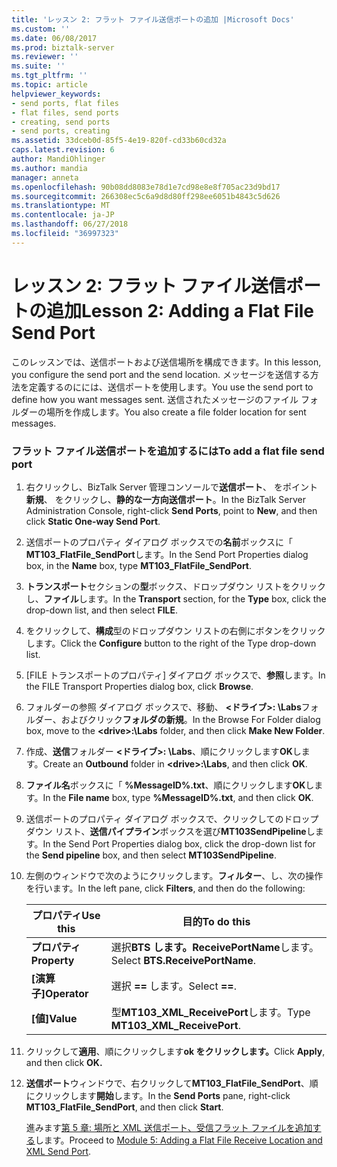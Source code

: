```yaml
---
title: 'レッスン 2: フラット ファイル送信ポートの追加 |Microsoft Docs'
ms.custom: ''
ms.date: 06/08/2017
ms.prod: biztalk-server
ms.reviewer: ''
ms.suite: ''
ms.tgt_pltfrm: ''
ms.topic: article
helpviewer_keywords:
- send ports, flat files
- flat files, send ports
- creating, send ports
- send ports, creating
ms.assetid: 33dceb0d-85f5-4e19-820f-cd33b60cd32a
caps.latest.revision: 6
author: MandiOhlinger
ms.author: mandia
manager: anneta
ms.openlocfilehash: 90b08dd8083e78d1e7cd98e8e8f705ac23d9bd17
ms.sourcegitcommit: 266308ec5c6a9d8d80ff298ee6051b4843c5d626
ms.translationtype: MT
ms.contentlocale: ja-JP
ms.lasthandoff: 06/27/2018
ms.locfileid: "36997323"
---
```

# <a name="lesson-2-adding-a-flat-file-send-port"></a><span data-ttu-id="f6ffb-102">レッスン 2: フラット ファイル送信ポートの追加</span><span class="sxs-lookup"><span data-stu-id="f6ffb-102">Lesson 2: Adding a Flat File Send Port</span></span>
<span data-ttu-id="f6ffb-103">このレッスンでは、送信ポートおよび送信場所を構成できます。</span><span class="sxs-lookup"><span data-stu-id="f6ffb-103">In this lesson, you configure the send port and the send location.</span></span> <span data-ttu-id="f6ffb-104">メッセージを送信する方法を定義するのにには、送信ポートを使用します。</span><span class="sxs-lookup"><span data-stu-id="f6ffb-104">You use the send port to define how you want messages sent.</span></span> <span data-ttu-id="f6ffb-105">送信されたメッセージのファイル フォルダーの場所を作成します。</span><span class="sxs-lookup"><span data-stu-id="f6ffb-105">You also create a file folder location for sent messages.</span></span>  

### <a name="to-add-a-flat-file-send-port"></a><span data-ttu-id="f6ffb-106">フラット ファイル送信ポートを追加するには</span><span class="sxs-lookup"><span data-stu-id="f6ffb-106">To add a flat file send port</span></span>  

1. <span data-ttu-id="f6ffb-107">右クリックし、BizTalk Server 管理コンソールで**送信ポート**、 をポイント**新規**、 をクリックし、**静的な一方向送信ポート**。</span><span class="sxs-lookup"><span data-stu-id="f6ffb-107">In the BizTalk Server Administration Console, right-click **Send Ports**, point to **New**, and then click **Static One-way Send Port**.</span></span>  

2. <span data-ttu-id="f6ffb-108">送信ポートのプロパティ ダイアログ ボックスでの**名前**ボックスに「 **MT103_FlatFile_SendPort**します。</span><span class="sxs-lookup"><span data-stu-id="f6ffb-108">In the Send Port Properties dialog box, in the **Name** box, type **MT103_FlatFile_SendPort**.</span></span>  

3. <span data-ttu-id="f6ffb-109">**トランスポート**セクションの**型**ボックス、ドロップダウン リストをクリックし、**ファイル**します。</span><span class="sxs-lookup"><span data-stu-id="f6ffb-109">In the **Transport** section, for the **Type** box, click the drop-down list, and then select **FILE**.</span></span>  

4. <span data-ttu-id="f6ffb-110">をクリックして、**構成**型のドロップダウン リストの右側にボタンをクリックします。</span><span class="sxs-lookup"><span data-stu-id="f6ffb-110">Click the **Configure** button to the right of the Type drop-down list.</span></span>  

5. <span data-ttu-id="f6ffb-111">[FILE トランスポートのプロパティ] ダイアログ ボックスで、**参照**します。</span><span class="sxs-lookup"><span data-stu-id="f6ffb-111">In the FILE Transport Properties dialog box, click **Browse**.</span></span>  

6. <span data-ttu-id="f6ffb-112">フォルダーの参照 ダイアログ ボックスで、移動、 **\<ドライブ\>: \Labs**フォルダー、およびクリック**フォルダの新規**。</span><span class="sxs-lookup"><span data-stu-id="f6ffb-112">In the Browse For Folder dialog box, move to the **\<drive\>:\Labs** folder, and then click **Make New Folder**.</span></span>  

7. <span data-ttu-id="f6ffb-113">作成、**送信**フォルダー **\<ドライブ\>: \Labs**、順にクリックします**OK**します。</span><span class="sxs-lookup"><span data-stu-id="f6ffb-113">Create an **Outbound** folder in **\<drive\>:\Labs**, and then click **OK**.</span></span>  

8. <span data-ttu-id="f6ffb-114">**ファイル名**ボックスに「 **%MessageID%.txt**、順にクリックします**OK**します。</span><span class="sxs-lookup"><span data-stu-id="f6ffb-114">In the **File name** box, type **%MessageID%.txt**, and then click **OK**.</span></span>  

9. <span data-ttu-id="f6ffb-115">送信ポートのプロパティ ダイアログ ボックスで、クリックしてのドロップダウン リスト、**送信パイプライン**ボックスを選び**MT103SendPipeline**します。</span><span class="sxs-lookup"><span data-stu-id="f6ffb-115">In the Send Port Properties dialog box, click the drop-down list for the **Send pipeline** box, and then select **MT103SendPipeline**.</span></span>  

10. <span data-ttu-id="f6ffb-116">左側のウィンドウで次のようにクリックします。**フィルター**、し、次の操作を行います。</span><span class="sxs-lookup"><span data-stu-id="f6ffb-116">In the left pane, click **Filters**, and then do the following:</span></span>  


    |   <span data-ttu-id="f6ffb-117">プロパティ</span><span class="sxs-lookup"><span data-stu-id="f6ffb-117">Use this</span></span>   |           <span data-ttu-id="f6ffb-118">目的</span><span class="sxs-lookup"><span data-stu-id="f6ffb-118">To do this</span></span>            |
    |--------------|---------------------------------|
    | <span data-ttu-id="f6ffb-119">**プロパティ**</span><span class="sxs-lookup"><span data-stu-id="f6ffb-119">**Property**</span></span> | <span data-ttu-id="f6ffb-120">選択**BTS します。ReceivePortName**します。</span><span class="sxs-lookup"><span data-stu-id="f6ffb-120">Select **BTS.ReceivePortName**.</span></span> |
    | <span data-ttu-id="f6ffb-121">**[演算子]**</span><span class="sxs-lookup"><span data-stu-id="f6ffb-121">**Operator**</span></span> |         <span data-ttu-id="f6ffb-122">選択 **==** します。</span><span class="sxs-lookup"><span data-stu-id="f6ffb-122">Select **==**.</span></span>          |
    |  <span data-ttu-id="f6ffb-123">**[値]**</span><span class="sxs-lookup"><span data-stu-id="f6ffb-123">**Value**</span></span>   | <span data-ttu-id="f6ffb-124">型**MT103_XML_ReceivePort**します。</span><span class="sxs-lookup"><span data-stu-id="f6ffb-124">Type **MT103_XML_ReceivePort**.</span></span> |


11. <span data-ttu-id="f6ffb-125">クリックして**適用**、順にクリックします**ok をクリックします。**</span><span class="sxs-lookup"><span data-stu-id="f6ffb-125">Click **Apply**, and then click **OK.**</span></span>  

12. <span data-ttu-id="f6ffb-126">**送信ポート**ウィンドウで、右クリックして**MT103_FlatFile_SendPort**、順にクリックします**開始**します。</span><span class="sxs-lookup"><span data-stu-id="f6ffb-126">In the **Send Ports** pane, right-click **MT103_FlatFile_SendPort**, and then click **Start**.</span></span>  

    <span data-ttu-id="f6ffb-127">進みます[第 5 章: 場所と XML 送信ポート、受信フラット ファイルを追加する](../../adapters-and-accelerators/accelerator-swift/module-5-adding-a-flat-file-receive-location-and-xml-send-port.md)します。</span><span class="sxs-lookup"><span data-stu-id="f6ffb-127">Proceed to [Module 5: Adding a Flat File Receive Location and XML Send Port](../../adapters-and-accelerators/accelerator-swift/module-5-adding-a-flat-file-receive-location-and-xml-send-port.md).</span></span>